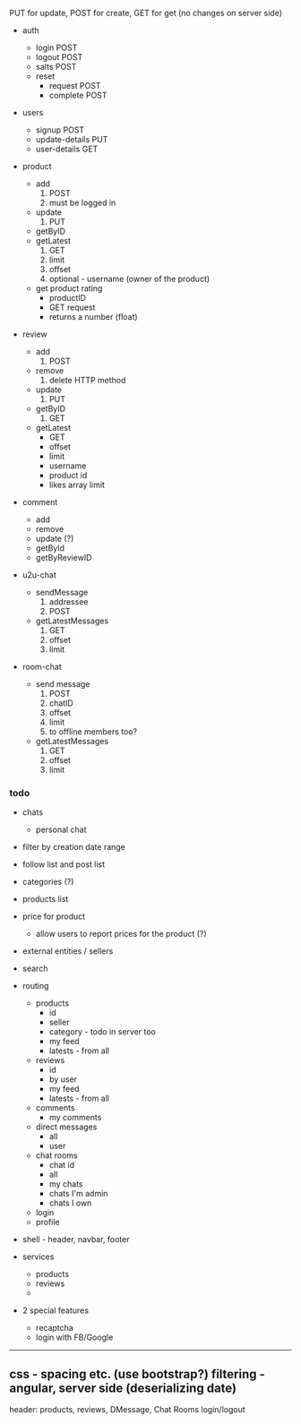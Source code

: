 
PUT for update, POST for create, GET for get (no changes on server side)

* auth
    * login  POST
    * logout POST
    * salts POST
    * reset 
        * request POST
        * complete POST
* users
    * signup POST
    * update-details PUT
    * user-details GET
* product
    * add 
        1. POST
        2. must be logged in
    * update
        1. PUT
    * getByID
    * getLatest
        1. GET
        1. limit
        2. offset
        3. optional - username (owner of the product)
    * get product rating
        * productID
        * GET request
        * returns a number (float)
* review
    * add
        1. POST
    * remove
        1. delete HTTP method
    * update
        1. PUT
    * getByID
        1. GET
    * getLatest
        * GET
        * offset
        * limit
        * username
        * product id
        * likes array limit
* comment
    * add
    * remove
    * update (?)
    * getById
    * getByReviewID

* u2u-chat
    * sendMessage
        1. addressee
        2. POST
    * getLatestMessages
        1. GET
        2. offset
        3. limit
* room-chat
    * send message
        1. POST
        1. chatID
        2. offset
        3. limit
        4. to offline members too?
    *  getLatestMessages
        1. GET
        2. offset
        3. limit


### todo

* chats
    * personal chat
* filter by creation date range
* follow list and post list
* categories (?)
* products list
* price for product
    * allow users to report prices for the product (?)
* external entities / sellers

* search
* routing
    * products
        * id
        * seller
        * category - todo in server too
        * my feed
        * latests - from all
    * reviews
        * id
        * by user
        * my feed
        * latests - from all
    * comments
        * my comments
    * direct messages
        * all
        * user
    * chat rooms
        * chat id
        * all
        * my chats
        * chats I'm admin
        * chats I own
    * login
    * profile
* shell - header, navbar, footer
* services
    * products
    * reviews
    * 
* 2 special features
    * recaptcha
    * login with FB/Google

-----------------------
css - spacing etc. (use bootstrap?)
filtering - angular, server side (deserializing date)
-----------------------------------------------
header: products, reviews, DMessage, Chat Rooms     login/logout